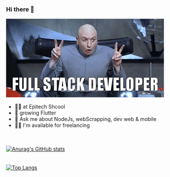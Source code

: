 ### Hi there 👋

![](https://github.com/MathisZerbib/MathisZerbib/blob/main/fullstackdeveloper.gif)

- 👨‍🎓 at Epitech Shcool
- 🌱 growing Flutter
- 💬 Ask me about NodeJs, webScrapping, dev web & mobile
- 👷‍♂️ I'm available for freelancing
<br /><br /><br />

[![Anurag's GitHub stats](github-readme-stats-teal-rho-43.vercel.app/api?username=mathisZerbib)](https://github.com/anuraghazra/github-readme-stats)
<br /><br /><br />
[![Top Langs](github-readme-stats-teal-rho-43.vercel.app/api/top-langs/?username=mathisZerbib)](https://github.com/anuraghazra/github-readme-stats)




